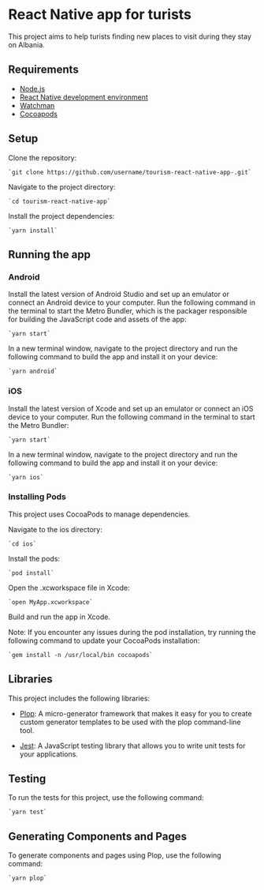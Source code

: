 # React Native app for turists

This project aims to help turists finding new places to visit during they stay on Albania.

## Requirements
* [Node.js](https://nodejs.org/en/)
* [React Native development environment](https://reactnative.dev/docs/getting-started)
* [Watchman](https://facebook.github.io/watchman/)
* [Cocoapods](https://cocoapods.org/)

## Setup

Clone the repository:

    `git clone https://github.com/username/tourism-react-native-app-.git`

Navigate to the project directory:

    `cd tourism-react-native-app`

Install the project dependencies:

    `yarn install`

## Running the app

### Android

Install the latest version of Android Studio and set up an emulator or connect an Android device to your computer.
Run the following command in the terminal to start the Metro Bundler, which is the packager responsible for building the JavaScript code and assets of the app:

    `yarn start`

In a new terminal window, navigate to the project directory and run the following command to build the app and install it on your device:

    `yarn android`

### iOS

Install the latest version of Xcode and set up an emulator or connect an iOS device to your computer.
Run the following command in the terminal to start the Metro Bundler:

    `yarn start`

In a new terminal window, navigate to the project directory and run the following command to build the app and install it on your device:

    `yarn ios`

### Installing Pods

This project uses CocoaPods to manage dependencies.

Navigate to the ios directory:

    `cd ios`

Install the pods:

    `pod install`

Open the .xcworkspace file in Xcode:

    `open MyApp.xcworkspace`

Build and run the app in Xcode.

Note: If you encounter any issues during the pod installation, try running the following command to update your CocoaPods installation:

    `gem install -n /usr/local/bin cocoapods`


## Libraries

This project includes the following libraries:

* [Plop](https://plopjs.com/): A micro-generator framework that makes it easy for you to create custom generator templates to be used with the plop command-line tool.

* [Jest](https://jestjs.io/): A JavaScript testing library that allows you to write unit tests for your applications.

## Testing

To run the tests for this project, use the following command:

    `yarn test`

## Generating Components and Pages

To generate components and pages using Plop, use the following command:

    `yarn plop`
